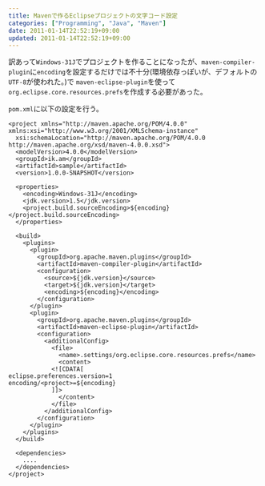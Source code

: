 ```yaml
---
title: Mavenで作るEclipseプロジェクトの文字コード設定
categories: ["Programming", "Java", "Maven"]
date: 2011-01-14T22:52:19+09:00
updated: 2011-01-14T22:52:19+09:00
---
```


訳あって`Windows-31J`でプロジェクトを作ることになったが、`maven-compiler-plugin`に`encoding`を設定するだけでは不十分(環境依存っぽいが、デフォルトの`UTF-8`が使われた。)で
`maven-eclipse-plugin`を使って`org.eclipse.core.resources.prefs`を作成する必要があった。


`pom.xml`に以下の設定を行う。

    <project xmlns="http://maven.apache.org/POM/4.0.0" xmlns:xsi="http://www.w3.org/2001/XMLSchema-instance"
      xsi:schemaLocation="http://maven.apache.org/POM/4.0.0 http://maven.apache.org/xsd/maven-4.0.0.xsd">
      <modelVersion>4.0.0</modelVersion>
      <groupId>ik.am</groupId>
      <artifactId>sample</artifactId>
      <version>1.0.0-SNAPSHOT</version>

      <properties>
        <encoding>Windows-31J</encoding>
        <jdk.version>1.5</jdk.version>
        <project.build.sourceEncoding>${encoding}</project.build.sourceEncoding>
      </properties>

      <build>
        <plugins>
          <plugin>
            <groupId>org.apache.maven.plugins</groupId>
            <artifactId>maven-compiler-plugin</artifactId>
            <configuration>
              <source>${jdk.version}</source>
              <target>${jdk.version}</target>
              <encoding>${encoding}</encoding>
            </configuration>
          </plugin>
          <plugin>
            <groupId>org.apache.maven.plugins</groupId>
            <artifactId>maven-eclipse-plugin</artifactId>
            <configuration>
              <additionalConfig>
                <file>
                  <name>.settings/org.eclipse.core.resources.prefs</name>
                  <content>
                <![CDATA[
    eclipse.preferences.version=1
    encoding/<project>=${encoding}
                ]]>
                  </content>
                </file>
              </additionalConfig>
            </configuration>
          </plugin>
        </plugins>
      </build>

      <dependencies>
        ....
      </dependencies>
    </project>
